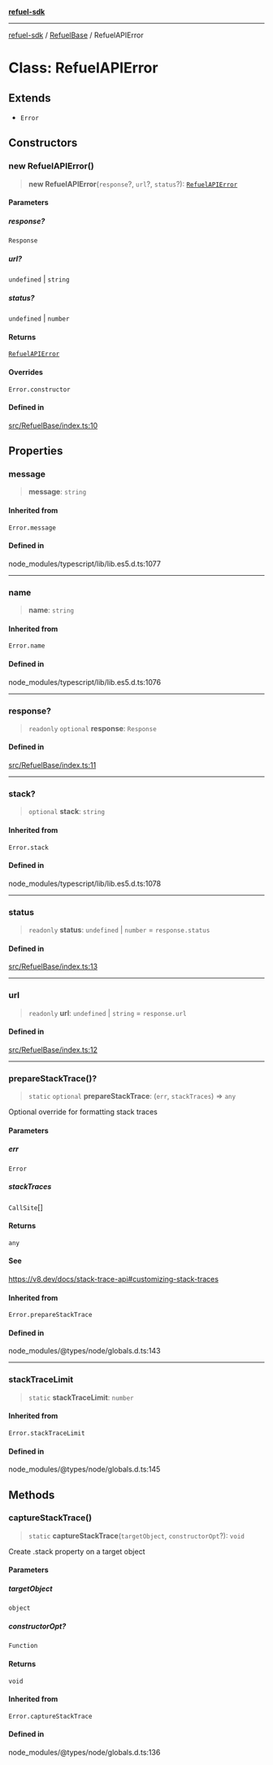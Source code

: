 [**refuel-sdk**](../../README.md)

***

[refuel-sdk](../../modules.md) / [RefuelBase](../README.md) / RefuelAPIError

# Class: RefuelAPIError

## Extends

- `Error`

## Constructors

### new RefuelAPIError()

> **new RefuelAPIError**(`response`?, `url`?, `status`?): [`RefuelAPIError`](RefuelAPIError.md)

#### Parameters

##### response?

`Response`

##### url?

`undefined` | `string`

##### status?

`undefined` | `number`

#### Returns

[`RefuelAPIError`](RefuelAPIError.md)

#### Overrides

`Error.constructor`

#### Defined in

[src/RefuelBase/index.ts:10](https://github.com/refuel-ai/refuel-sdk/blob/992e715e614e75caa11e039ae8b03c5366ed7bea/src/RefuelBase/index.ts#L10)

## Properties

### message

> **message**: `string`

#### Inherited from

`Error.message`

#### Defined in

node\_modules/typescript/lib/lib.es5.d.ts:1077

***

### name

> **name**: `string`

#### Inherited from

`Error.name`

#### Defined in

node\_modules/typescript/lib/lib.es5.d.ts:1076

***

### response?

> `readonly` `optional` **response**: `Response`

#### Defined in

[src/RefuelBase/index.ts:11](https://github.com/refuel-ai/refuel-sdk/blob/992e715e614e75caa11e039ae8b03c5366ed7bea/src/RefuelBase/index.ts#L11)

***

### stack?

> `optional` **stack**: `string`

#### Inherited from

`Error.stack`

#### Defined in

node\_modules/typescript/lib/lib.es5.d.ts:1078

***

### status

> `readonly` **status**: `undefined` \| `number` = `response.status`

#### Defined in

[src/RefuelBase/index.ts:13](https://github.com/refuel-ai/refuel-sdk/blob/992e715e614e75caa11e039ae8b03c5366ed7bea/src/RefuelBase/index.ts#L13)

***

### url

> `readonly` **url**: `undefined` \| `string` = `response.url`

#### Defined in

[src/RefuelBase/index.ts:12](https://github.com/refuel-ai/refuel-sdk/blob/992e715e614e75caa11e039ae8b03c5366ed7bea/src/RefuelBase/index.ts#L12)

***

### prepareStackTrace()?

> `static` `optional` **prepareStackTrace**: (`err`, `stackTraces`) => `any`

Optional override for formatting stack traces

#### Parameters

##### err

`Error`

##### stackTraces

`CallSite`[]

#### Returns

`any`

#### See

https://v8.dev/docs/stack-trace-api#customizing-stack-traces

#### Inherited from

`Error.prepareStackTrace`

#### Defined in

node\_modules/@types/node/globals.d.ts:143

***

### stackTraceLimit

> `static` **stackTraceLimit**: `number`

#### Inherited from

`Error.stackTraceLimit`

#### Defined in

node\_modules/@types/node/globals.d.ts:145

## Methods

### captureStackTrace()

> `static` **captureStackTrace**(`targetObject`, `constructorOpt`?): `void`

Create .stack property on a target object

#### Parameters

##### targetObject

`object`

##### constructorOpt?

`Function`

#### Returns

`void`

#### Inherited from

`Error.captureStackTrace`

#### Defined in

node\_modules/@types/node/globals.d.ts:136
